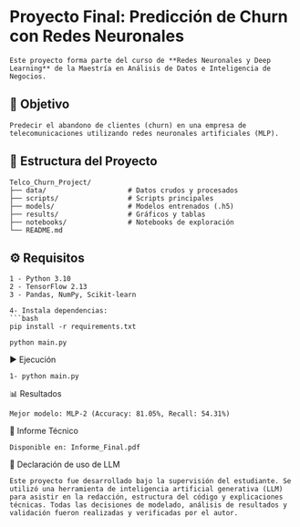 # Proyecto Final: Predicción de Churn con Redes Neuronales

    Este proyecto forma parte del curso de **Redes Neuronales y Deep Learning** de la Maestría en Análisis de Datos e Inteligencia de Negocios.

## 🎯 Objetivo

    Predecir el abandono de clientes (churn) en una empresa de telecomunicaciones utilizando redes neuronales artificiales (MLP).

## 📂 Estructura del Proyecto

    Telco_Churn_Project/
    ├── data/                    # Datos crudos y procesados
    ├── scripts/                 # Scripts principales
    ├── models/                  # Modelos entrenados (.h5)
    ├── results/                 # Gráficos y tablas
    ├── notebooks/               # Notebooks de exploración
    └── README.md 
 

## ⚙️ Requisitos
    1 - Python 3.10
    2 - TensorFlow 2.13
    3 - Pandas, NumPy, Scikit-learn

    4- Instala dependencias:
    ```bash
    pip install -r requirements.txt

    python main.py
    
▶️ Ejecución 

    1- python main.py
 
 
📊 Resultados 

   
    Mejor modelo: MLP-2 (Accuracy: 81.05%, Recall: 54.31%)

📄 Informe Técnico 

    Disponible en: Informe_Final.pdf  

🤖 Declaración de uso de LLM 

    Este proyecto fue desarrollado bajo la supervisión del estudiante. Se utilizó una herramienta de inteligencia artificial generativa (LLM) para asistir en la redacción, estructura del código y explicaciones técnicas. Todas las decisiones de modelado, análisis de resultados y validación fueron realizadas y verificadas por el autor. 

